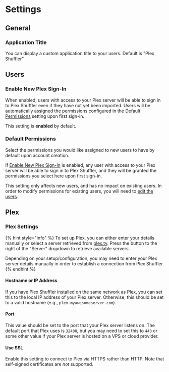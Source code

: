 # Settings

## General

### Application Title

You can display a custom application title to your users. Default is "Plex Shuffler"

## Users

### Enable New Plex Sign-In

When enabled, users with access to your Plex server will be able to sign in to Plex Shuffler even if they have not yet been imported. Users will be automatically assigned the permissions configured in the [Default Permissions](#default-permissions) setting upon first sign-in.

This setting is **enabled** by default.

### Default Permissions

Select the permissions you would like assigned to new users to have by default upon account creation.

If [Enable New Plex Sign-In](#enable-new-plex-sign-in) is enabled, any user with access to your Plex server will be able to sign in to Plex Shuffler, and they will be granted the permissions you select here upon first sign-in.

This setting only affects new users, and has no impact on existing users. In order to modify permissions for existing users, you will need to [edit the users](../users/README.md#editing-users).

## Plex

### Plex Settings

{% hint style="info" %}
To set up Plex, you can either enter your details manually or select a server retrieved from [plex.tv](https://plex.tv/). Press the button to the right of the "Server" dropdown to retrieve available servers.

Depending on your setup/configuration, you may need to enter your Plex server details manually in order to establish a connection from Plex Shuffler.
{% endhint %}

#### Hostname or IP Address

If you have Plex Shuffler installed on the same network as Plex, you can set this to the local IP address of your Plex server. Otherwise, this should be set to a valid hostname (e.g., `plex.myawesomeserver.com`).

#### Port

This value should be set to the port that your Plex server listens on. The default port that Plex uses is `32400`, but you may need to set this to `443` or some other value if your Plex server is hosted on a VPS or cloud provider.

#### Use SSL

Enable this setting to connect to Plex via HTTPS rather than HTTP. Note that self-signed certificates are _not_ supported.
